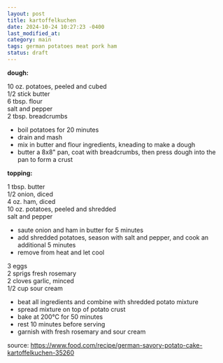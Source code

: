 ```yaml
---
layout: post
title: kartoffelkuchen
date: 2024-10-24 10:27:23 -0400
last_modified_at: 
category: main
tags: german potatoes meat pork ham
status: draft
---
```


**dough:**

10 oz. potatoes, peeled and cubed  
1/2 stick butter  
6 tbsp. flour  
salt and pepper  
2 tbsp. breadcrumbs  
* boil potatoes for 20 minutes
* drain and mash
* mix in butter and flour ingredients, kneading to make a dough
* butter a 8x8" pan, coat with breadcrumbs, then press dough into the pan to form a crust

**topping:**

1 tbsp. butter  
1/2 onion, diced  
4 oz. ham, diced  
10 oz. potatoes, peeled and shredded  
salt and pepper  
* saute onion and ham in butter for 5 minutes
* add shredded potatoes, season with salt and pepper, and cook an additional 5 minutes
* remove from heat and let cool

3 eggs  
2 sprigs fresh rosemary  
2 cloves garlic, minced  
1/2 cup sour cream  
* beat all ingredients and combine with shredded potato mixture
* spread mixture on top of potato crust
* bake at 200°C for 50 minutes
* rest 10 minutes before serving
* garnish with fresh rosemary and sour cream

source: <https://www.food.com/recipe/german-savory-potato-cake-kartoffelkuchen-35260>
